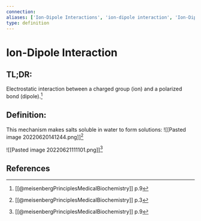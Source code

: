 ```yaml
---
connection:
aliases: ['Ion-Dipole Interactions', 'ion-dipole interaction', 'Ion-Dipole Interactions']
type: definition
---
```


# Ion-Dipole Interaction

## TL;DR:
Electrostatic interaction between a charged group (ion) and a polarized bond (dipole).[^2]

## Definition:
This mechanism makes salts soluble in water to form solutions:
![[Pasted image 20220620141244.png]][^1]

![[Pasted image 20220621111101.png]][^2]

## References
[^1]: [[@meisenbergPrinciplesMedicalBiochemistry]] p.3
[^2]: [[@meisenbergPrinciplesMedicalBiochemistry]] p.9